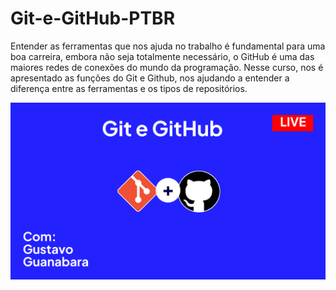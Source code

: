# Git-e-GitHub-PTBR
Entender as ferramentas que nos ajuda no trabalho é fundamental para uma boa carreira, embora não seja totalmente necessário, o GitHub é uma das maiores redes de conexões do mundo da programação. Nesse curso, nos é apresentado as funções do Git e Github, nos ajudando a entender a diferença entre as ferramentas e os tipos de repositórios.

<img src="Imagens/Git e Github design.png" alt="Git e Github, com Gustavo Guanabara">